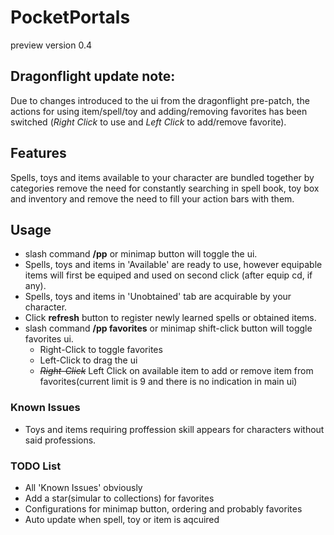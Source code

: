 # PocketPortals
preview version 0.4

## Dragonflight update note:
Due to changes introduced to the ui from the dragonflight pre-patch, the actions for using item/spell/toy and adding/removing favorites has been switched (_Right Click_ to use and _Left Click_ to add/remove favorite).

## Features
Spells, toys and items available to your character are bundled together by categories remove the need for constantly searching in spell book, toy box and inventory and remove the need to fill your action bars with them.

## Usage
* slash command **/pp** or minimap button will toggle the ui.
* Spells, toys and items in 'Available' are ready to use, however equipable items will first be equiped and used on second click (after equip cd, if any).
* Spells, toys and items in 'Unobtained' tab are acquirable by your character.
* Click **refresh** button to register newly learned spells or obtained items.
* slash command **/pp favorites** or minimap shift-click button will toggle favorites ui.
    * Right-Click to toggle favorites
    * Left-Click to drag the ui
    * <s>_Right-Click_</s> Left Click on available item to add or remove item from favorites(current limit is 9 and there is no indication in main ui)

### Known Issues
* Toys and items requiring proffession skill appears for characters without said professions.

### TODO List
* All 'Known Issues' obviously
* Add a star(simular to collections) for favorites
* Configurations for minimap button, ordering and probably favorites
* Auto update when spell, toy or item is aqcuired
